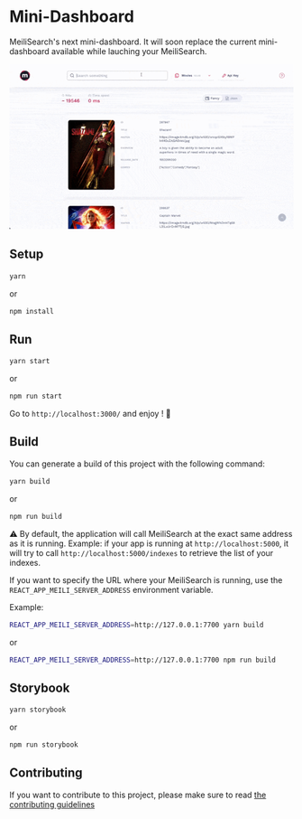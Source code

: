 # Mini-Dashboard

MeiliSearch's next mini-dashboard. It will soon replace the current mini-dashboard available while lauching your MeiliSearch.

<p align="center">
  <img src="assets/trumen_quick_loop.gif" alt="Web interface gif" />
</p>

## Setup

```bash
yarn
```

or

```bash
npm install
```

## Run

```bash
yarn start
```

or

```bash
npm run start
```

Go to `http://localhost:3000/` and enjoy ! 🎉

## Build

You can generate a build of this project with the following command:

```bash
yarn build
```

or

```bash
npm run build
```

⚠️ By default, the application will call MeiliSearch at the exact same address as it is running.
Example: if your app is running at `http://localhost:5000`, it will try to call `http://localhost:5000/indexes` to retrieve the list of your indexes.

If you want to specify the URL where your MeiliSearch is running, use the `REACT_APP_MEILI_SERVER_ADDRESS` environment variable.

Example:

```bash
REACT_APP_MEILI_SERVER_ADDRESS=http://127.0.0.1:7700 yarn build
```

or

```bash
REACT_APP_MEILI_SERVER_ADDRESS=http://127.0.0.1:7700 npm run build
```

## Storybook

```bash
yarn storybook
```

or

```bash
npm run storybook
```

## Contributing

If you want to contribute to this project, please make sure to read [the contributing guidelines](./CONTRIBUTING.md)
